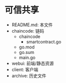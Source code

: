 # 可信共享

- README.md: 本文件
- chaincode: 链码
	- chaincode
		- smartcontract.go
	- go.mod
	- go.sum 
	- main.go
- webui: 前端/静态资源
- client: 客户端
- archive: 历史文件
